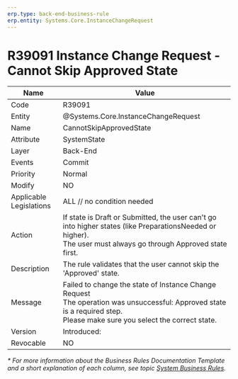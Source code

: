 ```yaml
---
erp.type: back-end-business-rule
erp.entity: Systems.Core.InstanceChangeRequest
---
```


# R39091 Instance Change Request - Cannot Skip Approved State
| Name | Value |
| ---- | ----- |
| Code | R39091 |
| Entity | @Systems.Core.InstanceChangeRequest |
| Name | CannotSkipApprovedState |
| Attribute | SystemState |
| Layer | Back-End |
| Events | Commit |
| Priority | Normal |
| Modify | NO |
| Applicable Legislations | ALL // no condition needed |
| Action | If state is Draft or Submitted, the user can't go into higher states (like PreparationsNeeded or higher). <br> The user must always go through Approved state first. |
| Description | The rule validates that the user cannot skip the 'Approved' state. |
| Message | Failed to change the state of Instance Change Request <br> The operation was unsuccessful: Approved state is a required step. <br> Please make sure you select the correct state. |
| Version | Introduced: |
| Revocable | NO |

*\* For more information about the Business Rules Documentation Template and a short explanation of each column, see
topic [System Business Rules](../templates/template-description-system-business-rules.md).*
